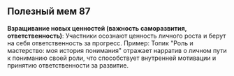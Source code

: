 ## Полезный мем 87

**Взращивание новых ценностей (важность саморазвития, ответственность)**: Участники осознают ценность личного роста и берут на себя ответственность за прогресс. Пример: Топик "Роль и мастерство: моя история понимания" отражает нарратив о личном пути к пониманию своей роли, что способствует внутренней мотивации и принятию ответственности за развитие.